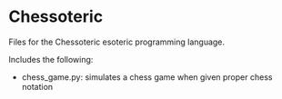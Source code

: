 # Chessoteric
Files for the Chessoteric esoteric programming language.

Includes the following:
- chess_game.py: simulates a chess game when given proper chess notation
